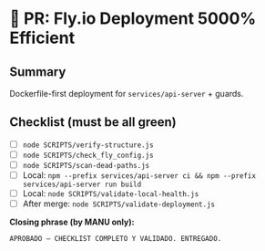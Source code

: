 # 🚀 PR: Fly.io Deployment 5000% Efficient

## Summary
Dockerfile-first deployment for `services/api-server` + guards.

## Checklist (must be all green)
- [ ] `node SCRIPTS/verify-structure.js`
- [ ] `node SCRIPTS/check_fly_config.js`
- [ ] `node SCRIPTS/scan-dead-paths.js`
- [ ] Local: `npm --prefix services/api-server ci && npm --prefix services/api-server run build`
- [ ] Local: `node SCRIPTS/validate-local-health.js`
- [ ] After merge: `node SCRIPTS/validate-deployment.js`

**Closing phrase (by MANU only):**
```
APROBADO — CHECKLIST COMPLETO Y VALIDADO. ENTREGADO.
```
